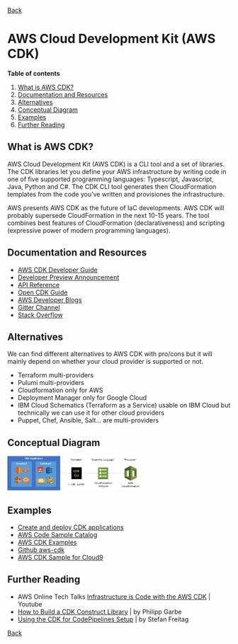 [Back](/techno/README.md)

# AWS Cloud Development Kit (AWS CDK)

**Table of contents**
1. [What is AWS CDK?](#what-is-aws-cdk)
2. [Documentation and Resources](#documentation-and-resources)
3. [Alternatives](#alternatives)
4. [Conceptual Diagram](#conceptual-diagram)
5. [Examples](#examples)
6. [Further Reading](#further-reading)

## What is AWS CDK?
AWS Cloud Development Kit (AWS CDK) is a CLI tool and a set of libraries. The CDK libraries let you define your AWS infrastructure by writing code in one of five supported programming languages: Typescript, Javascript, Java, Python and C#. The CDK CLI tool generates then CloudFormation templates from the code you’ve written and provisiones the infrastructure.

AWS presents AWS CDK as the future of IaC developments.
AWS CDK will probably supersede CloudFormation in the next 10-15 years. The tool combines best features of CloudFormation (declarativeness) and scripting (expressive power of modern programming languages).

## Documentation and Resources
* <a href="https://docs.aws.amazon.com/cdk/latest/guide/awscdk.pdf" target="_blank">AWS CDK Developer Guide</a>
* <a href="https://aws.amazon.com/fr/blogs/developer/aws-cdk-developer-preview/" target="_blank">Developer Preview Announcement</a>
* <a href="https://docs.aws.amazon.com/cdk/api/latest/" target="_blank">API Reference</a>
* <a href="https://github.com/kevinslin/open-cdk" target="_blank">Open CDK Guide</a>
* <a href="https://aws.amazon.com/fr/blogs/developer/" target="_blank">AWS Developer Blogs</a>
* <a href="https://gitter.im/awslabs/aws-cdk" target="_blank">Gitter Channel</a>
* <a href="https://stackoverflow.com/questions/tagged/aws-cdk" target="_blank">Stack Overflow</a>

## Alternatives
We can find different alternatives to AWS CDK with pro/cons but it will mainly depend on whether your cloud provider is supported or not.
* Terraform multi-providers
* Pulumi multi-providers
* Cloudformation only for AWS
* Deployment Manager only for Google Cloud
* IBM Cloud Schematics (Terraform as a Service) usable on IBM Cloud but technically we can use it for other cloud providers
* Puppet, Chef, Ansible, Salt... are multi-providers

## Conceptual Diagram

<img src="/techno/data/aws-cdk/cdk-conceptual-diagram.png" width="60%" />

## Examples
* <a href="https://cdkworkshop.com/" target="_blank">Create and deploy CDK applications</a>
* <a href="https://docs.aws.amazon.com/code-samples/latest/catalog/welcome.html" target="_blank">AWS Code Sample Catalog</a>
* <a href="https://github.com/aws-samples/aws-cdk-examples" target="_blank">AWS CDK Examples</a>
* <a href="https://github.com/aws/aws-cdk/tree/master/packages/%40aws-cdk" target="_blank">Github aws-cdk</a>
* <a href="https://docs.aws.amazon.com/cloud9/latest/user-guide/sample-cdk.html" target="_blank">AWS CDK Sample for Cloud9</a>

## Further Reading
* AWS Online Tech Talks <a href="https://www.youtube.com/watch?v=ZWCvNFUN-sU" target="_blank">Infrastructure is Code with the AWS CDK</a> | Youtube
* <a href="https://garbe.io/blog/2019/03/26/construct-your-own-cdk-construct-library/" target="_blank">How to Build a CDK Construct Library</a> | by Philipp Garbe
* <a href="https://www.stefreitag.de/wp/2019/03/07/using-aws-cdk-for-code-pipeline-setup/)" target="_blank">Using the CDK for CodePipelines Setup</a> | by Stefan Freitag

[Back](/techno/README.md)

